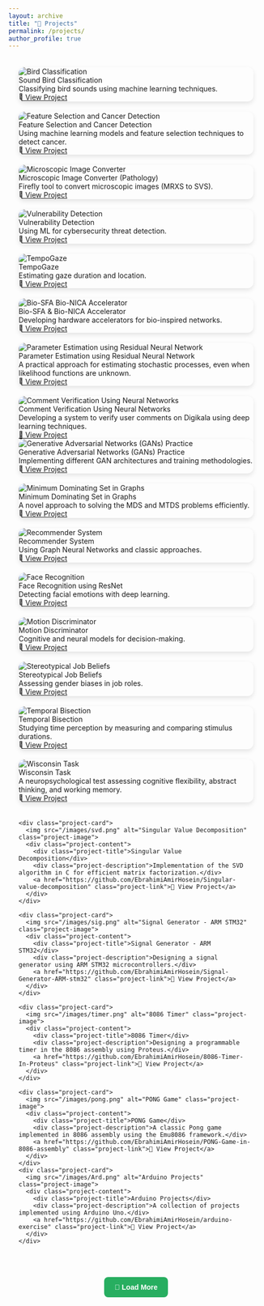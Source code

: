 ```yaml
---
layout: archive
title: "🚀 Projects"
permalink: /projects/
author_profile: true
---
```

<style>
  .projects-container {
    display: grid;
    grid-template-columns: repeat(auto-fit, minmax(300px, 1fr));
    gap: 20px;
    padding: 20px;
  }
  
  .project-card {
    position: relative;
    overflow: hidden;
    border-radius: 12px;
    box-shadow: 0px 4px 10px rgba(0, 0, 0, 0.1);
    transition: transform 0.3s ease-in-out, box-shadow 0.3s ease-in-out;
  }
  
  .project-card:hover {
    transform: scale(1.05);
    box-shadow: 0px 8px 16px rgba(0, 0, 0, 0.2);
  }

  .hidden {
    display: none; /* Hide extra projects initially */
  }

  .load-more-btn {
    display: block;
    margin: 30px auto;
    padding: 12px 20px;
    font-size: 1em;
    font-weight: bold;
    color: white;
    background-color: #27ae60;
    border: none;
    border-radius: 8px;
    cursor: pointer;
    transition: background 0.3s ease-in-out;
  }

  .load-more-btn:hover {
    background-color: #219150;
  }
</style>

<div class="projects-container" id="projectsContainer">
  <!-- FIRST 9 PROJECTS (VISIBLE INITIALLY) -->
<div class="project-card">
	  <img src="/images/birds.jpeg" alt="Bird Classification" class="project-image">
	  <div class="project-content">
		<div class="project-title">Sound Bird Classification</div>
		<div class="project-description">Classifying bird sounds using machine learning techniques.</div>
		<a href="https://github.com/EbrahimiAmirHosein/Bird-Clasif-Sysc5405" class="project-link">🔗 View Project</a>
	  </div>
	</div>
	<div class="project-card">
	  <img src="/images/cancer.png" alt="Feature Selection and Cancer Detection" class="project-image">
	  <div class="project-content">
		<div class="project-title">Feature Selection and Cancer Detection</div>
		<div class="project-description">Using machine learning models and feature selection techniques to detect cancer.</div>
		<a href="https://github.com/EbrahimiAmirHosein/Feature-Selection-and-Cancer-Detection/tree/main" class="project-link">🔗 View Project</a>
	  </div>
	</div>
	<div class="project-card">
	  <img src="/images/converter.png" alt="Microscopic Image Converter" class="project-image">
	  <div class="project-content">
		<div class="project-title">Microscopic Image Converter (Pathology)</div>
		<div class="project-description">Firefly tool to convert microscopic images (MRXS to SVS).</div>
		<a href="https://github.com/EbrahimiAmirHosein/MRXS_to_SVS" class="project-link">🔗 View Project</a>
	  </div>
	</div>
	  <div class="project-card">
	  <img src="/images/vuln.png" alt="Vulnerability Detection" class="project-image">
	  <div class="project-content">
		<div class="project-title">Vulnerability Detection</div>
		<div class="project-description">Using ML for cybersecurity threat detection.</div>
		<a href="https://github.com/EbrahimiAmirHosein/Vulnerability-Detection" class="project-link">🔗 View Project</a>
	  </div>
	</div>
	  <div class="project-card">
	  <img src="/images/gaze.png" alt="TempoGaze" class="project-image">
	  <div class="project-content">
		<div class="project-title">TempoGaze</div>
		<div class="project-description">Estimating gaze duration and location.</div>
		<a href="https://github.com/EbrahimiAmirHosein/TempoGaze" class="project-link">🔗 View Project</a>
	  </div>
	</div>
	  <div class="project-card">
	  <img src="/images/accelerator.png" alt="Bio-SFA Bio-NICA Accelerator" class="project-image">
	  <div class="project-content">
		<div class="project-title">Bio-SFA & Bio-NICA Accelerator</div>
		<div class="project-description">Developing hardware accelerators for bio-inspired networks.</div>
		<a href="https://github.com/EbrahimiAmirHosein/Bio-SFA-bio-NICA-accelerator" class="project-link">🔗 View Project</a>
	  </div>
	</div>

  <!-- REMAINING PROJECTS (HIDDEN INITIALLY) -->

<div class="project-card">
	  <img src="/images/ResNet.png" alt="Parameter Estimation using Residual Neural Network" class="project-image">
	  <div class="project-content">
		<div class="project-title">Parameter Estimation using Residual Neural Network</div>
		<div class="project-description">A practical approach for estimating stochastic processes, even when likelihood functions are unknown.</div>
		<a href="https://github.com/EbrahimiAmirHosein/Parameter-estimation-using-residual-neural-network" class="project-link">🔗 View Project</a>
	  </div>
	</div>
	<div class="project-card">
	  <img src="/images/nn.png" alt="Comment Verification Using Neural Networks" class="project-image">
	  <div class="project-content">
		<div class="project-title">Comment Verification Using Neural Networks</div>
		<div class="project-description">Developing a system to verify user comments on Digikala using deep learning techniques.</div>
		<a href="https://github.com/EbrahimiAmirHosein/comment_verification" class="project-link">🔗 View Project</a>
	  </div>
		<div class="project-card">
	  <img src="/images/GAN.png" alt="Generative Adversarial Networks (GANs) Practice" class="project-image">
	  <div class="project-content">
		<div class="project-title">Generative Adversarial Networks (GANs) Practice</div>
		<div class="project-description">Implementing different GAN architectures and training methodologies.</div>
		<a href="https://github.com/EbrahimiAmirHosein/GAN-practice" class="project-link">🔗 View Project</a>
	  </div>
	</div>
	</div>
	  <div class="project-card">
	  <img src="/images/graphs.png" alt="Minimum Dominating Set in Graphs" class="project-image">
	  <div class="project-content">
		<div class="project-title">Minimum Dominating Set in Graphs</div>
		<div class="project-description">A novel approach to solving the MDS and MTDS problems efficiently.</div>
		<a href="https://github.com/EbrahimiAmirHosein/Distributed-algorithms-for-minimum-dominating-set" class="project-link">🔗 View Project</a>
	  </div>
	</div>
	<div class="project-card">
	  <img src="/images/RS-GNN.png" alt="Recommender System" class="project-image">
	  <div class="project-content">
		<div class="project-title">Recommender System</div>
		<div class="project-description">Using Graph Neural Networks and classic approaches.</div>
		<a href="https://github.com/EbrahimiAmirHosein/Recommender-System" class="project-link">🔗 View Project</a>
	  </div>
	</div>
	<div class="project-card">
	  <img src="/images/EmotionR.jpg" alt="Face Recognition" class="project-image">
	  <div class="project-content">
		<div class="project-title">Face Recognition using ResNet</div>
		<div class="project-description">Detecting facial emotions with deep learning.</div>
		<a href="https://github.com/EbrahimiAmirHosein/Face-Recognition" class="project-link">🔗 View Project</a>
	  </div>
	</div>
	<div class="project-card">
	  <img src="/images/motion.png" alt="Motion Discriminator" class="project-image">
	  <div class="project-content">
		<div class="project-title">Motion Discriminator</div>
		<div class="project-description">Cognitive and neural models for decision-making.</div>
		<a href="https://github.com/EbrahimiAmirHosein/Motion-discriminator" class="project-link">🔗 View Project</a>
	  </div>
	</div>
	<div class="project-card">
	  <img src="/images/job.png" alt="Stereotypical Job Beliefs" class="project-image">
	  <div class="project-content">
		<div class="project-title">Stereotypical Job Beliefs</div>
		<div class="project-description">Assessing gender biases in job roles.</div>
		<a href="https://github.com/EbrahimiAmirHosein/Stereotypical-beliefs-about-jobs" class="project-link">🔗 View Project</a>
	  </div>
	</div>
	<div class="project-card">
	  <img src="/images/Temp.png" alt="Temporal Bisection" class="project-image">
	  <div class="project-content">
		<div class="project-title">Temporal Bisection</div>
		<div class="project-description">Studying time perception by measuring and comparing stimulus durations.</div>
		<a href="https://github.com/EbrahimiAmirHosein/Temporal-Bisection" class="project-link">🔗 View Project</a>
	  </div>
	</div>
	<div class="project-card">
	  <img src="/images/winsc.png" alt="Wisconsin Task" class="project-image">
	  <div class="project-content">
		<div class="project-title">Wisconsin Task</div>
		<div class="project-description">A neuropsychological test assessing cognitive flexibility, abstract thinking, and working memory.</div>
		<a href="https://github.com/EbrahimiAmirHosein/Wisconsin-Card-Sorting-Test" class="project-link">🔗 View Project</a>
	  </div>
	</div>
  
	<div class="project-card">
	  <img src="/images/svd.png" alt="Singular Value Decomposition" class="project-image">
	  <div class="project-content">
		<div class="project-title">Singular Value Decomposition</div>
		<div class="project-description">Implementation of the SVD algorithm in C for efficient matrix factorization.</div>
		<a href="https://github.com/EbrahimiAmirHosein/Singular-value-decomposition" class="project-link">🔗 View Project</a>
	  </div>
	</div>
  
	<div class="project-card">
	  <img src="/images/sig.png" alt="Signal Generator - ARM STM32" class="project-image">
	  <div class="project-content">
		<div class="project-title">Signal Generator - ARM STM32</div>
		<div class="project-description">Designing a signal generator using ARM STM32 microcontrollers.</div>
		<a href="https://github.com/EbrahimiAmirHosein/Signal-Generator-ARM-stm32" class="project-link">🔗 View Project</a>
	  </div>
	</div>
  
	<div class="project-card">
	  <img src="/images/timer.png" alt="8086 Timer" class="project-image">
	  <div class="project-content">
		<div class="project-title">8086 Timer</div>
		<div class="project-description">Designing a programmable timer in the 8086 assembly using Proteus.</div>
		<a href="https://github.com/EbrahimiAmirHosein/8086-Timer-In-Proteus" class="project-link">🔗 View Project</a>
	  </div>
	</div>
  
	<div class="project-card">
	  <img src="/images/pong.png" alt="PONG Game" class="project-image">
	  <div class="project-content">
		<div class="project-title">PONG Game</div>
		<div class="project-description">A classic Pong game implemented in 8086 assembly using the Emu8086 framework.</div>
		<a href="https://github.com/EbrahimiAmirHosein/PONG-Game-in-8086-assembly" class="project-link">🔗 View Project</a>
	  </div>
	</div>
	<div class="project-card">
	  <img src="/images/Ard.png" alt="Arduino Projects" class="project-image">
	  <div class="project-content">
		<div class="project-title">Arduino Projects</div>
		<div class="project-description">A collection of projects implemented using Arduino Uno.</div>
		<a href="https://github.com/EbrahimiAmirHosein/arduino-exercise" class="project-link">🔗 View Project</a>
	  </div>
	</div>
  </div>
  
</div>

<!-- Load More Button -->
<button class="load-more-btn" id="loadMoreBtn">🔽 Load More</button>

<script>
  document.getElementById("loadMoreBtn").addEventListener("click", function () {
    let hiddenProjects = document.querySelectorAll(".project-card.hidden");

    hiddenProjects.forEach(project => project.classList.remove("hidden"));

    // Hide the button after all projects are shown
    this.style.display = "none";
  });
</script>
